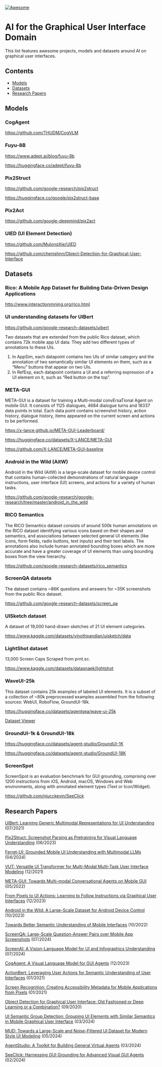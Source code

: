 [![Awesome](https://awesome.re/badge.svg)](https://awesome.re)

# AI for the Graphical User Interface Domain

This list features awesome projects, models and datasets around AI on graphical user interfaces.

## Contents

* [Models](#Models)
* [Datasets](#Datasets)
* [Research Papers](#Research-Papers)

## Models

### CogAgent
https://github.com/THUDM/CogVLM

### Fuyu-8B
https://www.adept.ai/blog/fuyu-8b

https://huggingface.co/adept/fuyu-8b

### Pix2Struct
https://github.com/google-research/pix2struct

https://huggingface.co/google/pix2struct-base

### Pix2Act
https://github.com/google-deepmind/pix2act

### UIED (UI Element Detection)
https://github.com/MulongXie/UIED

https://github.com/chenjshnn/Object-Detection-for-Graphical-User-Interface

## Datasets

### Rico: A Mobile App Dataset for Building Data-Driven Design Applications
http://www.interactionmining.org/rico.html

### UI understanding datasets for UIBert
https://github.com/google-research-datasets/uibert

Two datasets that are extended from the public Rico dataset, which contains 72k mobile app UI data. They add two different types of annotations to these UIs.


1. In AppSim, each datapoint contains two UIs of similar category and the annotation of two semantically similar UI elements on them, such as a “Menu” buttons that appear on two UIs.
2. In RefExp, each datapoint contains a UI and a referring expression of a UI element on it, such as “Red button on the top”.

### META-GUI

META-GUI is a dataset for training a Multi-modal convErsaTional Agent on mobile GUI. It consists of 1125 dialogues, 4684 dialogue turns and 18337 data points in total. Each data point contains screenshot history, action history, dialogue history, items appeared on the current screen and actions to be performed.

https://x-lance.github.io/META-GUI-Leaderboard/

https://huggingface.co/datasets/X-LANCE/META-GUI

https://github.com/X-LANCE/META-GUI-baseline

### Android in the Wild (AitW)

Android in the Wild (AitW) is a large-scale dataset for mobile device control that contains human-collected demonstrations of natural language instructions, user interface (UI) screens, and actions for a variety of human tasks.

https://github.com/google-research/google-research/tree/master/android_in_the_wild

### RICO Semantics

The RICO Semantics dataset consists of around 500k human annotations on the RICO dataset identifying various icons based on their shapes and semantics, and associations between selected general UI elements (like icons, form fields, radio buttons, text inputs) and their text labels. The annotations also include human annotated bounding boxes which are more accurate and have a greater coverage of UI elements than using bounding boxes from the view hierarchy.

https://github.com/google-research-datasets/rico_semantics

### ScreenQA datasets

The dataset contains ~86K questions and answers for ~35K screenshots from the public Rico dataset.

https://github.com/google-research-datasets/screen_qa

### UISketch dataset
A dataset of 19,000 hand-drawn sketches of 21 UI element categories.

https://www.kaggle.com/datasets/vinothpandian/uisketch/data

### LightShot dataset
13,000 Screen Caps Scraped from prnt.sc.

https://www.kaggle.com/datasets/datasnaek/lightshot

### WaveUI-25k

This dataset contains 25k examples of labeled UI elements. It is a subset of a collection of ~80k preprocessed examples assembled from the following sources: WebUI, RoboFlow, GroundUI-18k.

https://huggingface.co/datasets/agentsea/wave-ui-25k

[Dataset Viewer](https://huggingface.co/spaces/agentsea/wave-ui-viz)

### GroundUI-1k & GroundUI-18k

https://huggingface.co/datasets/agent-studio/GroundUI-1K

https://huggingface.co/datasets/agent-studio/GroundUI-18K

### ScreenSpot

ScreenSpot is an evaluation benchmark for GUI grounding, comprising over 1200 instructions from iOS, Android, macOS, Windows and Web environments, along with annotated element types (Text or Icon/Widget).

https://github.com/njucckevin/SeeClick

## Research Papers

[UIBert: Learning Generic Multimodal Representations for UI Understanding](https://arxiv.org/abs/2107.13731) (07/2021)

[Pix2Struct: Screenshot Parsing as Pretraining for Visual Language Understanding](https://arxiv.org/abs/2210.03347) (06/2023)

[Ferret-UI: Grounded Mobile UI Understanding with Multimodal LLMs](https://arxiv.org/abs/2404.05719) (04/2024)

[VUT: Versatile UI Transformer for Multi-Modal Multi-Task User Interface Modeling](https://arxiv.org/abs/2112.05692) (12/2021)

[META-GUI: Towards Multi-modal Conversational Agents on Mobile GUI](https://arxiv.org/abs/2205.11029) (05/2022)

[From Pixels to UI Actions: Learning to Follow Instructions via Graphical User Interfaces](https://arxiv.org/abs/2306.00245) (12/2023)

[Android in the Wild: A Large-Scale Dataset for Android Device Control](https://arxiv.org/abs/2307.10088) (10/2023)

[Towards Better Semantic Understanding of Mobile Interfaces](https://arxiv.org/abs/2210.02663) (10/2022)

[ScreenQA: Large-Scale Question-Answer Pairs over Mobile App Screenshots](https://arxiv.org/abs/2209.08199) (07/2024)

[ScreenAI: A Vision-Language Model for UI and Infographics Understanding](https://arxiv.org/abs/2402.04615) (07/2024)

[CogAgent: A Visual Language Model for GUI Agents](https://arxiv.org/abs/2312.08914) (12/2023)

[ActionBert: Leveraging User Actions for Semantic Understanding of User Interfaces](https://arxiv.org/abs/2012.12350) (01/2021)

[Screen Recognition: Creating Accessibility Metadata for Mobile Applications from Pixels](https://arxiv.org/abs/2101.04893) (01/2021)

[Object Detection for Graphical User Interface: Old Fashioned or Deep Learning or a Combination?](https://arxiv.org/abs/2008.05132) (09/2020)

[UI Semantic Group Detection: Grouping UI Elements with Similar Semantics in Mobile Graphical User Interface](https://arxiv.org/abs/2403.04984v1) (03/2024)

[MUD: Towards a Large-Scale and Noise-Filtered UI Dataset for Modern Style UI Modeling](https://arxiv.org/abs/2405.07090) (05/2024)

[AgentStudio: A Toolkit for Building General Virtual Agents](https://arxiv.org/abs/2403.17918#) (03/2024)

[SeeClick: Harnessing GUI Grounding for Advanced Visual GUI Agents](https://arxiv.org/abs/2401.10935) (02/2024)
